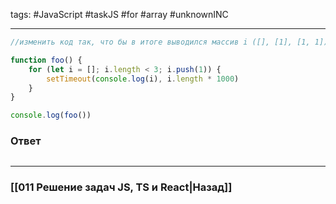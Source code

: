 tags: #JavaScript #taskJS #for #array #unknownINC 
___

```js
//изменить код так, что бы в итоге выводился массив i ([], [1], [1, 1]) (сейчас выводится [1, 1, 1])

function foo() {
    for (let i = []; i.length < 3; i.push(1)) {
        setTimeout(console.log(i), i.length * 1000)
    }
}

console.log(foo())
```

### Ответ

```js

```

___
### [[011 Решение задач JS, TS и React|Назад]]